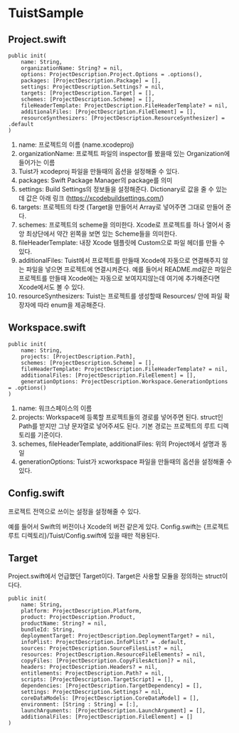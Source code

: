 # TuistSample


## Project.swift

    public init(
        name: String,
        organizationName: String? = nil,
        options: ProjectDescription.Project.Options = .options(),
        packages: [ProjectDescription.Package] = [],
        settings: ProjectDescription.Settings? = nil,
        targets: [ProjectDescription.Target] = [],
        schemes: [ProjectDescription.Scheme] = [],
        fileHeaderTemplate: ProjectDescription.FileHeaderTemplate? = nil,
        additionalFiles: [ProjectDescription.FileElement] = [],
        resourceSynthesizers: [ProjectDescription.ResourceSynthesizer] = .default
    )

1) name: 프로젝트의 이름 (name.xcodeproj)
2) organizationName: 프로젝트 파일의 inspector를 봤을때 있는 Organization에 들어가는 이름
3) Tuist가 xcodeproj 파일을 만들때의 옵션을 설정해줄 수 있다.
4) packages: Swift Package Manager의 package를 의미
5) settings: Build Settings의 정보들을 설정해준다. Dictionary로 값을 줄 수 있는데 값은 아래 링크
   (https://xcodebuildsettings.com/)
6) targets: 프로젝트의 타겟 (Target을 만들어서 Array로 넣어주면 그대로 만들어 준다.
7) schemes: 프로젝트의 scheme을 의미한다. Xcode로 프로젝트를 하나 열어서 중앙 최상단에서 약간 왼쪽을 보면 있는 Scheme들을 의미한다.
8) fileHeaderTemplate: 내장 Xcode 템플릿에 Custom으로 파일 헤더를 만들 수 있다.
9) additionalFiles: Tuist에서 프로젝트를 만들때 Xcode에 자동으로 연결해주지 않는 파일을 넣으면 프로젝트에 연결시켜준다. 예를 들어서 README.md같은 파일은 프로젝트를 만들때 Xcode에는 자동으로 보여지지않는데 여기에 추가해준다면 Xcode에서도 볼 수 있다.
10) resourceSynthesizers: Tuist는 프로젝트를 생성할때 Resources/ 안에 파일 확장자에 따라 enum을 제공해준다.

## Workspace.swift

    public init(
        name: String,
        projects: [ProjectDescription.Path],
        schemes: [ProjectDescription.Scheme] = [],
        fileHeaderTemplate: ProjectDescription.FileHeaderTemplate? = nil,
        additionalFiles: [ProjectDescription.FileElement] = [],
        generationOptions: ProjectDescription.Workspace.GenerationOptions = .options()
    )

1) name: 워크스페이스의 이름
2) projects: Workspace에 등록할 프로젝트들의 경로를 넣어주면 된다. struct인 Path를 받지만 그냥 문자열로 넣어주셔도 된다. 기본 경로는 프로젝트의 루트 디렉토리를 기준이다.
3) schemes, fileHeaderTemplate, additionalFiles: 위의 Project에서 설명과 동일
4) generationOptions: Tuist가 xcworkspace 파일을 만들때의 옵션을 설정해줄 수 있다.

## Config.swift

프로젝트 전역으로 쓰이는 설정을 설정해줄 수 있다. 

예를 들어서 Swift의 버전이나 Xcode의 버전 같은게 있다.
Config.swift는 {프로젝트 루트 디렉토리}/Tuist/Config.swift에 있을 때만 적용된다.

## Target

Project.swift에서 언급했던 Target이다. Target은 사용할 모듈을 정의하는 struct이다다.

    public init(
        name: String,
        platform: ProjectDescription.Platform,
        product: ProjectDescription.Product,
        productName: String? = nil,
        bundleId: String,
        deploymentTarget: ProjectDescription.DeploymentTarget? = nil,
        infoPlist: ProjectDescription.InfoPlist? = .default,
        sources: ProjectDescription.SourceFilesList? = nil,
        resources: ProjectDescription.ResourceFileElements? = nil,
        copyFiles: [ProjectDescription.CopyFilesAction]? = nil,
        headers: ProjectDescription.Headers? = nil,
        entitlements: ProjectDescription.Path? = nil,
        scripts: [ProjectDescription.TargetScript] = [],
        dependencies: [ProjectDescription.TargetDependency] = [],
        settings: ProjectDescription.Settings? = nil,
        coreDataModels: [ProjectDescription.CoreDataModel] = [],
        environment: [String : String] = [:],
        launchArguments: [ProjectDescription.LaunchArgument] = [],
        additionalFiles: [ProjectDescription.FileElement] = []
    )
    

